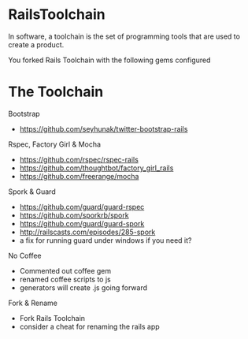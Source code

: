 RailsToolchain
===============
In software, a toolchain is the set of programming tools that are used to create a product. 

You forked Rails Toolchain with the following gems configured

The Toolchain
================

Bootstrap

* https://github.com/seyhunak/twitter-bootstrap-rails

Rspec, Factory Girl & Mocha

* https://github.com/rspec/rspec-rails
* https://github.com/thoughtbot/factory_girl_rails
* https://github.com/freerange/mocha

Spork & Guard

* https://github.com/guard/guard-rspec
* https://github.com/sporkrb/spork
* https://github.com/guard/guard-spork
* http://railscasts.com/episodes/285-spork
* a fix for running guard under windows if you need it?

No Coffee

* Commented out coffee gem
* renamed coffee scripts to js
* generators will create .js going forward

Fork & Rename

* Fork Rails Toolchain
* consider a cheat for renaming the rails app
